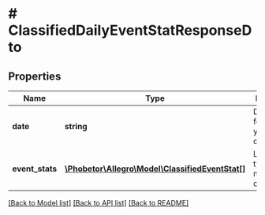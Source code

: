 # # ClassifiedDailyEventStatResponseDto

## Properties

Name | Type | Description | Notes
------------ | ------------- | ------------- | -------------
**date** | **string** | Date in format yyyy-MM-dd | [optional]
**event_stats** | [**\Phobetor\Allegro\Model\ClassifiedEventStat[]**](ClassifiedEventStat.md) | List of event types with number of occurrences. | [optional]

[[Back to Model list]](../../README.md#models) [[Back to API list]](../../README.md#endpoints) [[Back to README]](../../README.md)
